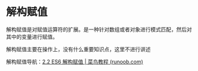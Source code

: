 # 解构赋值

解构赋值是对赋值运算符的扩展。是一种针对数组或者对象进行模式匹配，然后对其中的变量进行赋值。

 解构赋值主要在操作上，没有什么重要知识点，这里不进行讲述

解构赋值导航：[2.2 ES6 解构赋值 | 菜鸟教程 (runoob.com)](https://www.runoob.com/w3cnote/deconstruction-assignment.html)

